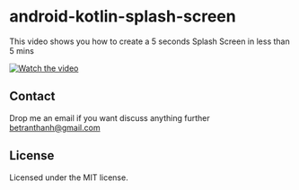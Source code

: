 # android-kotlin-splash-screen
This video shows you how to create a 5 seconds Splash Screen in less than 5 mins

[![Watch the video](https://i.imgur.com/GfSjwKml.png)](https://youtu.be/SJCpIr7uHyE)

## Contact
Drop me an email if you want discuss anything further betranthanh@gmail.com

## License
Licensed under the MIT license.

